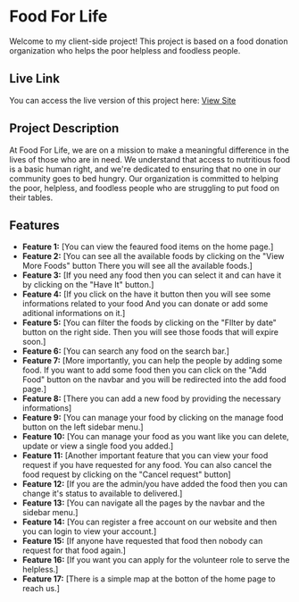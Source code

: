 # Food For Life

Welcome to my client-side project! This project is based on a food donation organization who helps the poor helpless and foodless people.

## Live Link
You can access the live version of this project here: [View Site](https://brand-shop-82443.web.app/)

## Project Description

At Food For Life, we are on a mission to make a meaningful difference in the lives of those who are in need. We understand that access to nutritious food is a basic human right, and we're dedicated to ensuring that no one in our community goes to bed hungry. Our organization is committed to helping the poor, helpless, and foodless people who are struggling to put food on their tables.

## Features

- **Feature 1:** [You can view the feaured food items on the home page.]
- **Feature 2:** [You can see all the available foods by clicking on the "View More Foods" button There you will see all the available foods.]
- **Feature 3:** [If you need any food then you can select it and can have it by clicking on the "Have It" button.]
- **Feature 4:** [If you click on the have it button then you will see some informations related to your food And you can donate or add some aditional informations on it.]
- **Feature 5:** [You can filter the foods by clicking on the "FIlter by date" button on the right side. Then you will see those foods that will expire soon.]
- **Feature 6:** [You can search any food on the search bar.]
- **Feature 7:** [More importantly, you can help the people by adding some food. If you want to add some food then you can click on the "Add Food" button on the navbar and you will be redirected into the add food page.]
- **Feature 8:** [There you can add a new food by providing the necessary informations]
- **Feature 9:** [You can manage your food by clicking on the manage food button on the left sidebar menu.]
- **Feature 10:** [You can manage your food as you want like you can delete, update or view a single food you added.]
- **Feature 11:** [Another important feature that you can view your food request if you have requested for any food. You can also cancel the food request by clicking on the "Cancel request" button]
- **Feature 12:** [If you are the admin/you have added the food then you can change it's status to available to delivered.]
- **Feature 13:** [You can navigate all the pages by the navbar and the sidebar menu.]
- **Feature 14:** [You can register a free account on our website and then you can login to view your account.]
- **Feature 15:** [If anyone have requested that food then nobody can request for that food again.]
- **Feature 16:** [If you want you can apply for the volunteer role to serve the helpless.]
- **Feature 17:** [There is a simple map at the botton of the home page to reach us.]
